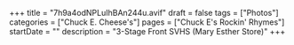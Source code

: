 +++
title = "7h9a4odNPLuIhBAn244u.avif"
draft = false
tags = ["Photos"]
categories = ["Chuck E. Cheese's"]
pages = ["Chuck E's Rockin' Rhymes"]
startDate = ""
description = "3-Stage Front SVHS (Mary Esther Store)"
+++
